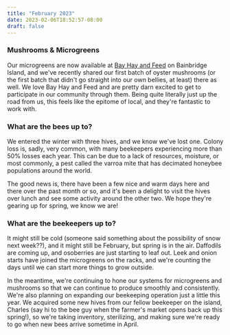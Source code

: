 ```yaml
---
title: "February 2023"
date: 2023-02-06T18:52:57-08:00
draft: false
---
```



### Mushrooms & Microgreens

Our microgreens are now available at [Bay Hay and Feed](https://bayhayandfeed.com/) on Bainbridge Island, and we've recently shared our first batch of oyster mushrooms (or the first batch that didn't go straight into our own bellies, at least) there as well. We love Bay Hay and Feed and are pretty darn excited to get to participate in our community through them. Being quite literally just up the road from us, this feels like the epitome of local, and they're fantastic to work with. 

### What are the bees up to?

We entered the winter with three hives, and we know we've lost one. Colony loss is, sadly, very common, with many beekeepers experiencing more than 50% losses each year. This can be due to a lack of resources, moisture, or most commonly, a pest called the varroa mite that has decimated honeybee populations around the world. 

The good news is, there have been a few nice and warm days here and there over the past month or so, and it's been a delight to visit the hives over lunch and see some activity around the other two. We hope they're gearing up for spring, we know we are!

### What are the beekeepers up to?

It might still be cold (someone said something about the possibility of snow next week??), and it might still be February, but spring is in the air. Daffodils are coming up, and osoberries are just starting to leaf out. Leek and onion starts have joined the microgreens on the racks, and we're counting the days until we can start more things to grow outside.

In the meantime, we're continuing to hone our systems for microgreens and mushrooms so that we can continue to produce smoothly and consistently. We're also planning on expanding our beekeeping operation just a little this year. We acquired some new hives from our fellow beekeeper on the island, Charles (say hi to the bee guy when the farmer's market opens back up this spring!), so we're taking inventory, sterilizing, and making sure we're ready to go when new bees arrive sometime in April. 

